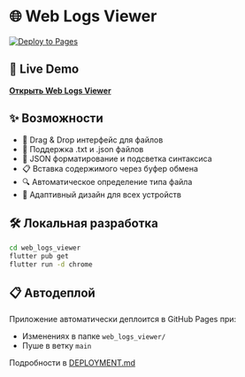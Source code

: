 # 🌐 Web Logs Viewer

[![Deploy to Pages](https://github.com/yelmuratoff/ispect/actions/workflows/deploy-web-logs-viewer.yml/badge.svg)](https://github.com/yelmuratoff/ispect/actions/workflows/deploy-web-logs-viewer.yml)

## 🚀 Live Demo
**[Открыть Web Logs Viewer](https://k1yoshisho.github.io/ispect/)**

## ✨ Возможности
- 📁 Drag & Drop интерфейс для файлов
- 📄 Поддержка .txt и .json файлов  
- 🎨 JSON форматирование и подсветка синтаксиса
- 📋 Вставка содержимого через буфер обмена
- 🔍 Автоматическое определение типа файла
- 📱 Адаптивный дизайн для всех устройств

## 🛠️ Локальная разработка
```bash
cd web_logs_viewer
flutter pub get
flutter run -d chrome
```

## 📋 Автодеплой
Приложение автоматически деплоится в GitHub Pages при:
- Изменениях в папке `web_logs_viewer/`
- Пуше в ветку `main`

Подробности в [DEPLOYMENT.md](DEPLOYMENT.md)
